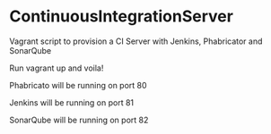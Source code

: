 # ContinuousIntegrationServer
Vagrant script to provision a CI Server with Jenkins, Phabricator and SonarQube

Run vagrant up and voila!

Phabricato will be running on port 80

Jenkins will be running on port 81

SonarQube will be running on port 82

